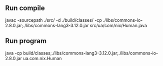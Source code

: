 ## Run compile ##
javac -sourcepath ./src/ -d ./build/classes/ -cp ./libs/commons-io-2.8.0.jar;./libs/commons-lang3-3.12.0.jar  src/ua/com/nix/Human.java
## Run program ##
java -cp build/classes;./libs/commons-lang3-3.12.0.jar;./libs/commons-io-2.8.0.jar  ua.com.nix.Human
